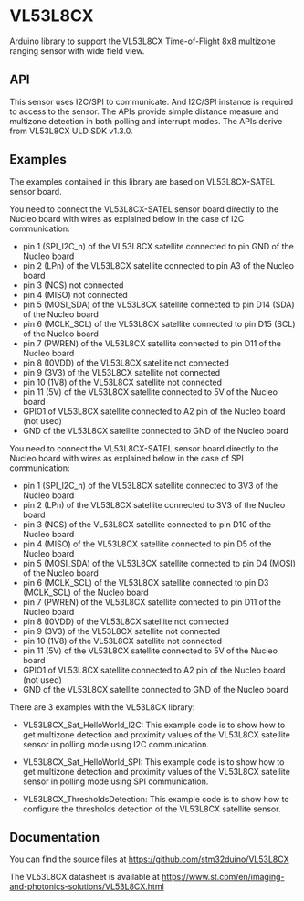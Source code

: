 # VL53L8CX
Arduino library to support the VL53L8CX Time-of-Flight 8x8 multizone ranging sensor with wide field view.

## API

This sensor uses I2C/SPI to communicate. And I2C/SPI instance is required to access to the sensor.
The APIs provide simple distance measure and multizone detection in both polling and interrupt modes.
The APIs derive from VL53L8CX ULD SDK v1.3.0.

## Examples

The examples contained in this library are based on VL53L8CX-SATEL sensor board.

You need to connect the VL53L8CX-SATEL sensor board directly to the Nucleo board with wires as explained below in the case of I2C communication:
 - pin 1 (SPI_I2C_n) of the VL53L8CX satellite connected to pin GND of the Nucleo board
 - pin 2 (LPn) of the VL53L8CX satellite connected to pin A3 of the Nucleo board
 - pin 3 (NCS) not connected
 - pin 4 (MISO) not connected
 - pin 5 (MOSI_SDA) of the VL53L8CX satellite connected to pin D14 (SDA) of the Nucleo board
 - pin 6 (MCLK_SCL) of the VL53L8CX satellite connected to pin D15 (SCL) of the Nucleo board
 - pin 7 (PWREN) of the VL53L8CX satellite connected to pin D11 of the Nucleo board
 - pin 8 (I0VDD) of the VL53L8CX satellite not connected
 - pin 9 (3V3) of the VL53L8CX satellite not connected
 - pin 10 (1V8) of the VL53L8CX satellite not connected
 - pin 11 (5V) of the VL53L8CX satellite connected to 5V of the Nucleo board 
 - GPIO1 of VL53L8CX satellite connected to A2 pin of the Nucleo board (not used)
 - GND of the VL53L8CX satellite connected to GND of the Nucleo board

You need to connect the VL53L8CX-SATEL sensor board directly to the Nucleo board with wires as explained below in the case of SPI communication:
 - pin 1 (SPI_I2C_n) of the VL53L8CX satellite connected to 3V3 of the Nucleo board
 - pin 2 (LPn) of the VL53L8CX satellite connected to 3V3 of the Nucleo board
 - pin 3 (NCS) of the VL53L8CX satellite connected to pin D10 of the Nucleo board
 - pin 4 (MISO) of the VL53L8CX satellite connected to pin D5 of the Nucleo board
 - pin 5 (MOSI_SDA) of the VL53L8CX satellite connected to pin D4 (MOSI) of the Nucleo board
 - pin 6 (MCLK_SCL) of the VL53L8CX satellite connected to pin D3 (MCLK_SCL) of the Nucleo board
 - pin 7 (PWREN) of the VL53L8CX satellite connected to pin D11 of the Nucleo board
 - pin 8 (I0VDD) of the VL53L8CX satellite not connected
 - pin 9 (3V3) of the VL53L8CX satellite not connected
 - pin 10 (1V8) of the VL53L8CX satellite not connected
 - pin 11 (5V) of the VL53L8CX satellite connected to 5V of the Nucleo board
 - GPIO1 of VL53L8CX satellite connected to A2 pin of the Nucleo board (not used)
 - GND of the VL53L8CX satellite connected to GND of the Nucleo board

There are 3 examples with the VL53L8CX library:

* VL53L8CX_Sat_HelloWorld_I2C: This example code is to show how to get multizone detection and proximity
  values of the VL53L8CX satellite sensor in polling mode using I2C communication.

* VL53L8CX_Sat_HelloWorld_SPI: This example code is to show how to get multizone detection and proximity
  values of the VL53L8CX satellite sensor in polling mode using SPI communication.

* VL53L8CX_ThresholdsDetection: This example code is to show how to configure the thresholds detection of the VL53L8CX satellite sensor.


## Documentation

You can find the source files at
https://github.com/stm32duino/VL53L8CX

The VL53L8CX datasheet is available at
https://www.st.com/en/imaging-and-photonics-solutions/VL53L8CX.html
